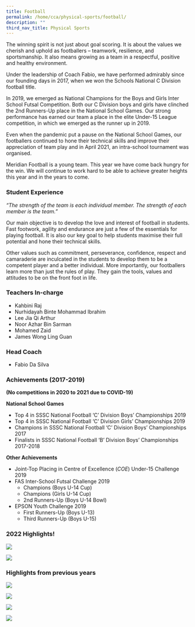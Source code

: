 ```yaml
---
title: Football
permalink: /home/cca/physical-sports/football/
description: ""
third_nav_title: Physical Sports
---
```

The winning spirit is not just about goal scoring. It is about the values we cherish and uphold as footballers – teamwork, resilience, and sportsmanship. It also means growing as a team in a respectful, positive and healthy environment.

  
Under the leadership of Coach Fabio, we have performed admirably since our founding days in 2017, when we won the Schools National C Division football title.

  
In 2019, we emerged as National Champions for the Boys and Girls Inter School Futsal Competition. Both our C Division boys and girls have clinched the 2nd Runners-Up place in the National School Games. Our strong performance has earned our team a place in the elite Under-15 League competition, in which we emerged as the runner up in 2019.

  
Even when the pandemic put a pause on the National School Games, our footballers continued to hone their technical skills and improve their appreciation of team play and in April 2021, an intra-school tournament was organised.

  
Meridian Football is a young team. This year we have come back hungry for the win. We will continue to work hard to be able to achieve greater heights this year and in the years to come.

### Student Experience

_“The strength of the team is each individual member. The strength of each member is the team.”_

  
Our main objective is to develop the love and interest of football in students. Fast footwork, agility and endurance are just a few of the essentials for playing football. It is also our key goal to help students maximise their full potential and hone their technical skills.

  
Other values such as commitment, perseverance, confidence, respect and camaraderie are inculcated in the students to develop them to be a competent player and a better individual. More importantly, our footballers learn more than just the rules of play. They gain the tools, values and attitudes to be on the front foot in life.

### Teachers In-charge

*   Kahbini Raj
*   Nurhidayah Binte Mohammad Ibrahim
*   Lee Jia Qi Arthur
*   Noor Azhar Bin Sarman
*   Mohamed Zaid
*   James Wong Ling Guan

### Head Coach

*   Fabio Da Silva

### Achievements (2017-2019)

**(No competitions in 2020 to 2021 due to COVID-19)**

**National School Games**

*   Top 4 in SSSC National Football ‘C’ Division Boys’ Championships 2019
*   Top 4 in SSSC National Football ‘C’ Division Girls’ Championships 2019
*   Champions in SSSC National Football ‘C’ Division Boys’ Championships 2017
*   Finalists in SSSC National Football ‘B’ Division Boys’ Championships 2017-2018

**Other Achievements**

*   Joint-Top Placing in Centre of Excellence (_COE_) Under-15 Challenge 2019
*   FAS Inter-School Futsal Challenge 2019
    *   Champions (Boys U-14 Cup)
    *   Champions (Girls U-14 Cup)
    *   2nd Runners-Up (Boys U-14 Bowl)
*   EPSON Youth Challenge 2019
    *   First Runners-Up (Boys U-13)
    *   Third Runners-Up (Boys U-15)

### 2022 Highlights!

![](/images/Football-5.jpg)

![](/images/Football-6.jpg)

### Highlights from previous years

![](/images/Football-1.jpg)

![](/images/Football-2.jpg)

![](/images/Football-3.jpg)

![](/images/Football-4.jpg)